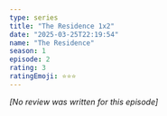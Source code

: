 ```yaml
---
type: series
title: "The Residence 1x2"
date: "2025-03-25T22:19:54"
name: "The Residence"
season: 1
episode: 2
rating: 3
ratingEmoji: ⭐️⭐️⭐️
---
```


*[No review was written for this episode]*
